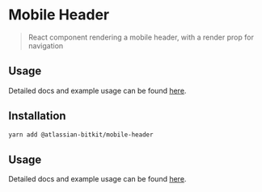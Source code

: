 # Mobile Header

> React component rendering a mobile header, with a render prop for navigation

## Usage

Detailed docs and example usage can be found [here](https://atlaskit.atlassian.com/packages/bitbucket/mobile-header).

## Installation

```sh
yarn add @atlassian-bitkit/mobile-header
```

## Usage

Detailed docs and example usage can be found [here](https://atlaskit.atlassian.com/packages/bitbucket/mobile-header).
